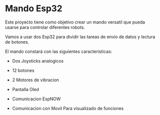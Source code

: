 # Mando Esp32

Este proyecto tiene como objetivo crear un mando versatil que pueda usarse para controlar diferentes robots. 

Vamos a usar dos Esp32 para dividir las tareas de envio de datos y lectura de botones.

El mando constará con las siguientes caracteristicas:

 - Dos Joysticks analogicos
 - 12 botones
 - 2 Motores de vibracion
 - Pantalla Oled

 - Comunicacion EspNOW
 - Comunicacion con Movil Para visualizado de funciones
